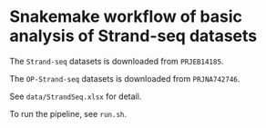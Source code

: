 # Snakemake workflow of basic analysis of Strand-seq datasets

The `Strand-seq` datasets is downloaded from `PRJEB14185`.

The `OP-Strand-seq` datasets is downloaded from `PRJNA742746`.

See `data/StrandSeq.xlsx` for detail.

To run the pipeline, see `run.sh`.
